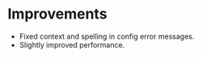 # Improvements
* Fixed context and spelling in config error messages.
* Slightly improved performance.
